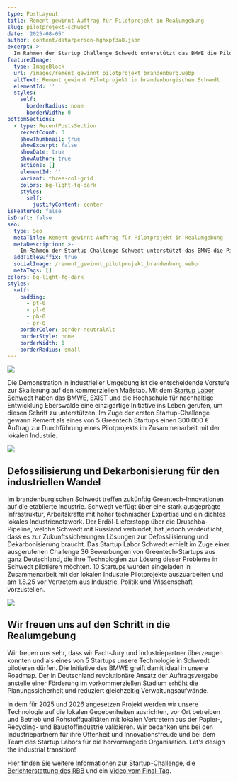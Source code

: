 ```yaml
---
type: PostLayout
title: Rement gewinnt Auftrag für Pilotprojekt in Realumgebung
slug: pilotprojekt-schwedt
date: '2025-08-05'
author: content/data/person-hghxpf3a8.json
excerpt: >-
  Im Rahmen der Startup Challenge Schwedt unterstützt das BMWE die Pilotierung von Greentech-Technologien. Als eines von 5 Startups erhielt Rement einen Pre-Commercial Procurement Auftrag zur Pilotierung in Realumgebung.
featuredImage:
  type: ImageBlock
  url: /images/rement_gewinnt_pilotprojekt_brandenburg.webp
  altText: Rement gewinnt Pilotprojekt im brandenburgischen Schwedt
  elementId: ''
  styles:
    self:
      borderRadius: none
      borderWidth: 0
bottomSections:
  - type: RecentPostsSection
    recentCount: 3
    showThumbnail: true
    showExcerpt: false
    showDate: true
    showAuthor: true
    actions: []
    elementId: ''
    variant: three-col-grid
    colors: bg-light-fg-dark
    styles:
      self:
        justifyContent: center
isFeatured: false
isDraft: false
seo:
  type: Seo
  metaTitle: Rement gewinnt Auftrag für Pilotprojekt in Realumgebung
  metaDescription: >-
    Im Rahmen der Startup Challenge Schwedt unterstützt das BMWE die Pilotierung von Greentech-Technologien. Als eines von 5 Startups erhielt Rement einen Pre-Commercial Procurement Auftrag zur Pilotierung in Realumgebung.
  addTitleSuffix: true
  socialImage: /rement_gewinnt_pilotprojekt_brandenburg.webp
  metaTags: []
colors: bg-light-fg-dark
styles:
  self:
    padding:
      - pt-0
      - pl-0
      - pb-0
      - pr-0
    borderColor: border-neutralAlt
    borderStyle: none
    borderWidth: 1
    borderRadius: small
---
```

![](/images/rement_gewinnt_pilotprojekt_brandenburg.webp)

Die Demonstration in industrieller Umgebung ist die entscheidende Vorstufe zur Skalierung auf den kommerziellen Maßstab. Mit dem [Startup Labor Schwedt](https://startuplabor-schwedt.de/) haben das BMWE, EXIST und die Hochschule für nachhaltige Entwicklung Eberswalde eine einzigartige Initiative ins Leben gerufen, um diesen Schritt zu unterstützen. Im Zuge der ersten Startup-Challenge gewann Rement als eines von 5 Greentech Startups einen 300.000 € Auftrag zur Durchführung eines Pilotprojekts im Zusammenarbeit mit der lokalen Industrie.

![](/images/rement_schwedt_pitch.webp)

## Defossilisierung und Dekarbonisierung für den industriellen Wandel

Im brandenburgischen Schwedt treffen zukünftig Greentech-Innovationen auf die etablierte Industrie. Schwedt verfügt über eine stark ausgeprägte Infrastruktur, Arbeitskräfte mit hoher technischer Expertise und ein dichtes lokales Industrienetzwerk. Der Erdöl-Lieferstopp über die Druschba-Pipeline, welche Schwedt mit Russland verbindet, hat jedoch verdeutlicht, dass es zur Zukunftssicherungen Lösungen zur Defossilisierung und Dekarbonisierung braucht. Das Startup Labor Schwedt erhielt im Zuge einer ausgerufenen Challenge 36 Bewerbungen von Greentech-Startups aus ganz Deutschland, die ihre Technologien zur Lösung dieser Probleme in Schwedt pilotieren möchten. 10 Startups wurden eingeladen in Zusammenarbeit mit der lokalen Industrie Pilotprojekte auszuarbeiten und am 1.8.25 vor Vertretern aus Industrie, Politik und Wissenschaft vorzustellen.

![](/images/rement_schwedt_gruppenfoto.webp)

## Wir freuen uns auf den Schritt in die Realumgebung

Wir freuen uns sehr, dass wir Fach-Jury und Industriepartner überzeugen konnten und als eines von 5 Startups unsere Technologie in Schwedt pilotieren dürfen. Die Initiative des BMWE greift damit ideal in unsere Roadmap. Der in Deutschland revolutionäre Ansatz der Auftragsvergabe anstelle einer Förderung im vorkommerziellen Stadium erhöht die Planungssicherheit und reduziert gleichzeitig Verwaltungsaufwände. 

In dem für 2025 und 2026 angesetzen Projekt werden wir unsere Technologie auf die lokalen Gegebenheiten ausrichten, vor Ort betreiben und Betrieb und Rohstoffqualitäten mit lokalen Vertretern aus der Papier-, Recycling- und Baustoffindustrie validieren. Wir bedanken uns bei den Industriepartnern für ihre Offenheit und Innovationsfreude und bei dem Team des Startup Labors für die hervorrangede Organisation. Let's design the industrial transition!

Hier finden Sie weitere [Informationen zur Startup-Challenge](https://startuplabor-schwedt.de/innovationen/startup-challenge/), die [Berichterstattung des RBB](https://www.rbb24.de/wirtschaft/beitrag/2025/08/schwedt-uckermark-pck-startup-challenge-transformation.html) und ein [Video vom Final-Tag](https://www.linkedin.com/posts/startup-labor-schwedt_pitch-day-startup-challenge-schwedt-activity-7358885034092564481-43Tr?utm_source=share&utm_medium=member_desktop&rcm=ACoAABvTZwIBG0OGQKNDKVNNw3l7hH8x_LJomxc).

